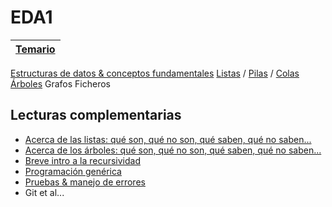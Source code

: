 # EDA1

|[Temario](/temario/README.md)|
|-|
[Estructuras de datos & conceptos fundamentales](temario/001-intro/primitivasMatricesClasesObjetos.md)
[Listas](temario/002-00-listas/README.md) / [Pilas](temario/002-01-pilas/README.md) / [Colas](temario/002-02-colas/README.mdDME.md)
[Árboles](temario/003-arboles/README.md)
Grafos
Ficheros

## Lecturas complementarias

- [Acerca de las listas: qué son, qué no son, qué saben, qué no saben...](/temario/999-otrosTemas/acercaDeListas.md)
- [Acerca de los árboles: qué son, qué no son, qué saben, qué no saben...](/temario/999-otrosTemas/acercaDeArboles.md)
- [Breve intro a la recursividad](/temario/999-otrosTemas/recursividad.md)
- [Programación genérica](/temario/999-otrosTemas/programacionGenerica.md)
- [Pruebas & manejo de errores](/temario/999-otrosTemas/pruebas.md)
- Git et al...
